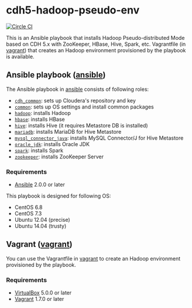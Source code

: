# cdh5-hadoop-pseudo-env

[![Circle CI](https://circleci.com/gh/qilab/cdh5-hadoop-pseudo-env/tree/master.svg?style=svg)](https://circleci.com/gh/qilab/cdh5-hadoop-pseudo-env/tree/master)

This is an Ansible playbook that installs Hadoop Pseudo-distributed Mode based on CDH 5.x with ZooKeeper, HBase, Hive, Spark, etc.
Vagrantfile (in [vagrant](./vagrant)) that creates an Hadoop environment provisioned by the playbook is available.

## Ansible playbook ([ansible](./ansible))

The Ansible playbook in [ansible](./ansible) consists of following roles:

* [`cdh_common`](./ansible/roles/cdh_common/): sets up Cloudera's repository and key
* [`common`](./ansible/roles/common/): sets up OS settings and install common packages
* [`hadoop`](./ansible/roles/hadoop/): installs Hadoop
* [`hbase`](./ansible/roles/hbase/): installs HBase
* [`hive`](./ansible/roles/hive/): installs Hive (it requires Metastore DB is installed)
* [`mariadb`](./ansible/roles/mariadb/): installs MariaDB for Hive Metastore
* [`mysql_connector_java`](./ansible/roles/mysql_connector_java/): installs MySQL Connector/J for Hive Metastore
* [`oracle_jdk`](./ansible/roles/oracle_jdk/): installs Oracle JDK
* [`spark`](./ansible/roles/spark/): installs Spark
* [`zookeeper`](./ansible/roles/zookeeper/): installs ZooKeeper Server

### Requirements

* [Ansible](https://www.ansible.com/) 2.0.0 or later

This playbook is designed for following OS:

* CentOS 6.8
* CentOS 7.3
* Ubuntu 12.04 (precise)
* Ubuntu 14.04 (trusty)

## Vagrant ([vagrant](./vagrant))

You can use the Vagrantfile in [vagrant](./vagrant) to create an Hadoop environment provisioned by the playbook.

### Requirements

* [VirtualBox](https://www.virtualbox.org/) 5.0.0 or later
* [Vagrant](https://www.vagrantup.com/) 1.7.0 or later

